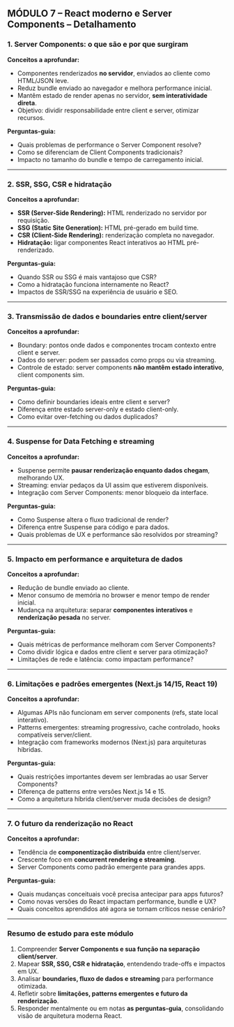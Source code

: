 ## **MÓDULO 7 – React moderno e Server Components – Detalhamento**

### **1. Server Components: o que são e por que surgiram**

**Conceitos a aprofundar:**

- Componentes renderizados **no servidor**, enviados ao cliente como HTML/JSON leve.
- Reduz bundle enviado ao navegador e melhora performance inicial.
- Mantêm estado de render apenas no servidor, **sem interatividade direta**.
- Objetivo: dividir responsabilidade entre client e server, otimizar recursos.

**Perguntas-guia:**

- Quais problemas de performance o Server Component resolve?
- Como se diferenciam de Client Components tradicionais?
- Impacto no tamanho do bundle e tempo de carregamento inicial.

---

### **2. SSR, SSG, CSR e hidratação**

**Conceitos a aprofundar:**

- **SSR (Server-Side Rendering):** HTML renderizado no servidor por requisição.
- **SSG (Static Site Generation):** HTML pré-gerado em build time.
- **CSR (Client-Side Rendering):** renderização completa no navegador.
- **Hidratação:** ligar componentes React interativos ao HTML pré-renderizado.

**Perguntas-guia:**

- Quando SSR ou SSG é mais vantajoso que CSR?
- Como a hidratação funciona internamente no React?
- Impactos de SSR/SSG na experiência de usuário e SEO.

---

### **3. Transmissão de dados e boundaries entre client/server**

**Conceitos a aprofundar:**

- Boundary: pontos onde dados e componentes trocam contexto entre client e server.
- Dados do server: podem ser passados como props ou via streaming.
- Controle de estado: server components **não mantêm estado interativo**, client components sim.

**Perguntas-guia:**

- Como definir boundaries ideais entre client e server?
- Diferença entre estado server-only e estado client-only.
- Como evitar over-fetching ou dados duplicados?

---

### **4. Suspense for Data Fetching e streaming**

**Conceitos a aprofundar:**

- Suspense permite **pausar renderização enquanto dados chegam**, melhorando UX.
- Streaming: enviar pedaços da UI assim que estiverem disponíveis.
- Integração com Server Components: menor bloqueio da interface.

**Perguntas-guia:**

- Como Suspense altera o fluxo tradicional de render?
- Diferença entre Suspense para código e para dados.
- Quais problemas de UX e performance são resolvidos por streaming?

---

### **5. Impacto em performance e arquitetura de dados**

**Conceitos a aprofundar:**

- Redução de bundle enviado ao cliente.
- Menor consumo de memória no browser e menor tempo de render inicial.
- Mudança na arquitetura: separar **componentes interativos** e **renderização pesada** no server.

**Perguntas-guia:**

- Quais métricas de performance melhoram com Server Components?
- Como dividir lógica e dados entre client e server para otimização?
- Limitações de rede e latência: como impactam performance?

---

### **6. Limitações e padrões emergentes (Next.js 14/15, React 19)**

**Conceitos a aprofundar:**

- Algumas APIs não funcionam em server components (refs, state local interativo).
- Patterns emergentes: streaming progressivo, cache controlado, hooks compatíveis server/client.
- Integração com frameworks modernos (Next.js) para arquiteturas híbridas.

**Perguntas-guia:**

- Quais restrições importantes devem ser lembradas ao usar Server Components?
- Diferença de patterns entre versões Next.js 14 e 15.
- Como a arquitetura híbrida client/server muda decisões de design?

---

### **7. O futuro da renderização no React**

**Conceitos a aprofundar:**

- Tendência de **componentização distribuída** entre client/server.
- Crescente foco em **concurrent rendering e streaming**.
- Server Components como padrão emergente para grandes apps.

**Perguntas-guia:**

- Quais mudanças conceituais você precisa antecipar para apps futuros?
- Como novas versões do React impactam performance, bundle e UX?
- Quais conceitos aprendidos até agora se tornam críticos nesse cenário?

---

### **Resumo de estudo para este módulo**

1. Compreender **Server Components e sua função na separação client/server**.
2. Mapear **SSR, SSG, CSR e hidratação**, entendendo trade-offs e impactos em UX.
3. Analisar **boundaries, fluxo de dados e streaming** para performance otimizada.
4. Refletir sobre **limitações, patterns emergentes e futuro da renderização**.
5. Responder mentalmente ou em notas **as perguntas-guia**, consolidando visão de arquitetura moderna React.
